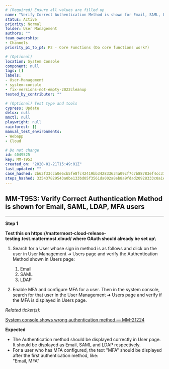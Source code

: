 ```yaml
---
# (Required) Ensure all values are filled up
name: "Verify Correct Authentication Method is shown for Email, SAML, LDAP, MFA users"
status: Active
priority: Normal
folder: User Management
authors: ""
team_ownership: 
- Channels
priority_p1_to_p4: P2 - Core Functions (Do core functions work?)

# (Optional)
location: System Console
component: null
tags: []
labels: 
- User-Management
- system-console
- fix-versions-not-empty-2022cleanup
tested_by_contributor: ""

# (Optional) Test type and tools
cypress: Update
detox: null
mmctl: null
playwright: null
rainforest: []
manual_test_environments: 
- Webapp
- Cloud

# Do not change
id: 4049525
key: MM-T953
created_on: "2020-01-21T15:49:01Z"
last_updated: ""
case_hashed: 2b63f33cca0e6cb5fe8fc42419bb342833634a09cf7c7b88783ef4cc319e1ea628b0aa7600aea7456b04ae26cec06d9f
steps_hashed: 335437829543a0be133bd05f3561da002a8eb8a9fdad20928333c0a1eb987ade66bf0204784713cb884900216b224902
---
```


<!-- (Auto-generated) Based on frontmatter's "key" and "name" -->

## MM-T953: Verify Correct Authentication Method is shown for Email, SAML, LDAP, MFA users

---

**Step 1**

**Test this on https\://mattermost-cloud-release-testing.test.mattermost.cloud/ where OAuth should already be set up**\\

1. Search for a User whose sign in method is as follows and click on the user in User Management ➜ Users page and verify the Authentication Method shown in Users page:

   1. Email
   2. SAML
   3. LDAP

2. Enable MFA and configure MFA for a user. Then in the system console, search for that user in the User Management ➜ Users page and verify if the MFA is displayed in Users page.

_Related ticket(s):_

[System console shows wrong authentication method — MM-21224](https://mattermost.atlassian.net/browse/MM-21224)

**Expected**

- The Authentication method should be displayed correctly in User page.\
  It should be displayed as Email, SAML and LDAP respectively.
- For a user who has MFA configured, the text "MFA" should be displayed after the first authentication method, like:\
  "Email, MFA"
